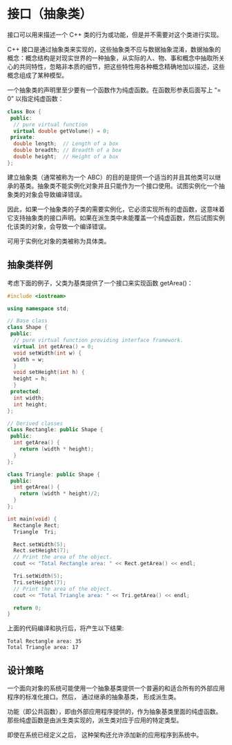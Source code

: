 # 接口（抽象类）

接口可以用来描述一个 C++ 类的行为或功能，但是并不需要对这个类进行实现。

C++ 接口是通过抽象类来实现的，这些抽象类不应与数据抽象混淆，数据抽象的概念：概念结构是对现实世界的一种抽象，从实际的人、物、事和概念中抽取所关心的共同特性，忽略非本质的细节，把这些特性用各种概念精确地加以描述，这些概念组成了某种模型。

一个抽象类的声明里至少要有一个函数作为纯虚函数。在函数形参表后面写上 “= 0” 以指定纯虚函数：

```c++
class Box {
 public:
  // pure virtual function
  virtual double getVolume() = 0;
 private:
  double length;  // Length of a box
  double breadth; // Breadth of a box
  double height;  // Height of a box
};
```

建立抽象类（通常被称为一个 ABC）的目的是提供一个适当的并且其他类可以继承的基类。抽象类不能实例化对象并且只能作为一个接口使用。试图实例化一个抽象类的对象会导致编译错误。

因此，如果一个抽象类的子类的需要实例化，它必须实现所有的虚函数，这意味着它支持抽象类的接口声明。如果在派生类中未能覆盖一个纯虚函数，然后试图实例化该类的对象，会导致一个编译错误。

可用于实例化对象的类被称为具体类。

## 抽象类样例

考虑下面的例子，父类为基类提供了一个接口来实现函数 getArea()：

```c++
#include <iostream>

using namespace std;

// Base class
class Shape {
 public:
  // pure virtual function providing interface framework.
  virtual int getArea() = 0;
  void setWidth(int w) {
  width = w;
  }
  void setHeight(int h) {
  height = h;
  }
 protected:
  int width;
  int height;
};

// Derived classes
class Rectangle: public Shape {
 public:
  int getArea() {
    return (width * height);
  }
};

class Triangle: public Shape {
 public:
  int getArea() {
    return (width * height)/2;
  }
};

int main(void) {
  Rectangle Rect;
  Triangle  Tri;

  Rect.setWidth(5);
  Rect.setHeight(7);
  // Print the area of the object.
  cout << "Total Rectangle area: " << Rect.getArea() << endl;

  Tri.setWidth(5);
  Tri.setHeight(7);
  // Print the area of the object.
  cout << "Total Triangle area: " << Tri.getArea() << endl;

  return 0;
}
```

上面的代码编译和执行后，将产生以下结果:

```
Total Rectangle area: 35
Total Triangle area: 17
```

## 设计策略

一个面向对象的系统可能使用一个抽象基类提供一个普遍的和适合所有的外部应用程序的标准化接口。然后， 通过继承的抽象基类， 形成派生类。

功能（即公共函数），即由外部应用程序提供的，作为抽象基类里面的纯虚函数。 那些纯虚函数是由派生类实现的，派生类对应于应用的特定类型。

即使在系统已经定义之后， 这种架构还允许添加新的应用程序到系统中。